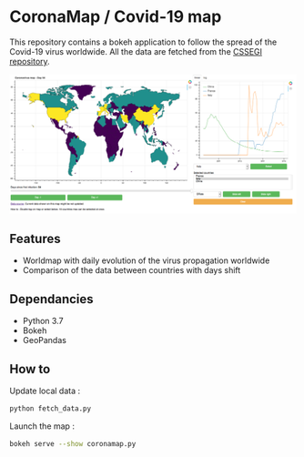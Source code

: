 # CoronaMap / Covid-19 map

This repository contains a bokeh application to follow the spread of the Covid-19 virus worldwide.
All the data are fetched from the [CSSEGI repository](https://github.com/CSSEGISandData/COVID-19). 

![screenshot](https://raw.githubusercontent.com/jsgounot/CoronaMap/master/screenshot.png)

## Features

- Worldmap with daily evolution of the virus propagation worldwide
- Comparison of the data between countries with days shift

## Dependancies

- Python 3.7
- Bokeh
- GeoPandas

## How to

Update local data :

```bash
python fetch_data.py
```

Launch the map :

```bash
bokeh serve --show coronamap.py
```

